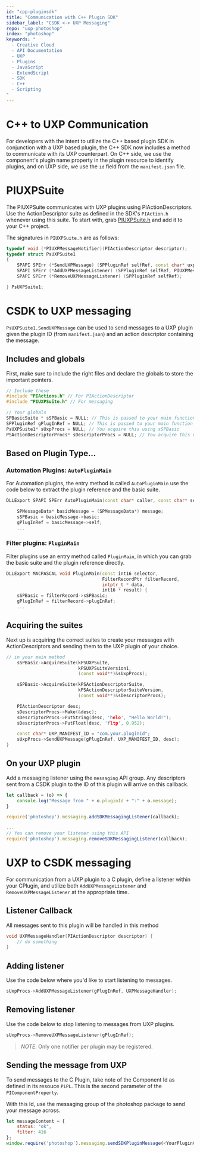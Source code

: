 ```yaml
---
id: "cpp-pluginsdk"
title: "Communication with C++ Plugin SDK"
sidebar_label: "CSDK <-> UXP Messaging"
repo: "uxp-photoshop"
index: "photoshop"
keywords: "
  - Creative Cloud
  - API Documentation
  - UXP
  - Plugins
  - JavaScript
  - ExtendScript
  - SDK
  - C++
  - Scripting
"
---
```


# C++ to UXP Communication

For developers with the intent to utilize the C++ based plugin SDK in conjunction with a UXP based plugin, the C++ SDK now includes a method to communicate with its UXP counterpart. On C++ side, we use the component's plugin name property in the plugin resource to identify plugins, and on UXP side, we use the `id` field from the `manifest.json` file.

# PIUXPSuite

The PIUXPSuite communicates with UXP plugins using PIActionDescriptors. Use the ActionDescriptor suite as defined in the SDK's `PIAction.h` whenever using this suite. To start with, grab [PIUXPSuite.h](../../assets/PIUXPSuite.h) and add it to your C++ project.

The signatures in `PIUXPSuite.h` are as follows:

```cpp
typedef void (*PIUXPMessageNotifier)(PIActionDescriptor descriptor);
typedef struct PsUXPSuite1
{
    SPAPI SPErr (*SendUXPMessage) (SPPluginRef selfRef, const char* uxpPluginId, PIActionDescriptor descriptor);
    SPAPI SPErr (*AddUXPMessageListener) (SPPluginRef selfRef, PIUXPMessageNotifier notifier);
    SPAPI SPErr (*RemoveUXPMessageListener) (SPPluginRef selfRef);

} PsUXPSuite1;
```

# CSDK to UXP messaging

`PsUXPSuite1.SendUXPMessage` can be used to send messages to a UXP plugin given the plugin ID (from `manifest.json`) and an action descriptor containing the message. 

## Includes and globals
First, make sure to include the right files and declare the globals to store the important pointers.

```cpp
// Include these
#include "PIActions.h" // For PIActionDescriptor
#include "PIUXPSuite.h" // For messaging

// Your globals
SPBasicSuite * sSPBasic = NULL; // This is passed to your main function
SPPluginRef gPlugInRef = NULL; // This is passed to your main function
PsUXPSuite1* sUxpProcs = NULL; // You acquire this using sSPBasic
PSActionDescriptorProcs* sDescriptorProcs = NULL; // You acquire this using sSPBasic
```

## Based on Plugin Type...

### Automation Plugins: `AutoPluginMain`

For Automation plugins, the entry method is called `AutoPluginMain` use the code below to extract the plugin reference and the basic suite.

```cpp
DLLExport SPAPI SPErr AutoPluginMain(const char* caller, const char* selector, void* message) {

    SPMessageData* basicMessage = (SPMessageData*) message;
    sSPBasic = basicMessage->basic;
    gPlugInRef = basicMessage->self;
    ...
```

### Filter plugins: `PluginMain`

Filter plugins use an entry method called `PluginMain`, in which you can grab the basic suite and the plugin reference directly.

```cpp
DLLExport MACPASCAL void PluginMain(const int16 selector,
                                    FilterRecordPtr filterRecord,
                                    intptr_t * data,
                                    int16 * result) {
    sSPBasic = filterRecord->sSPBasic;
    gPlugInRef = filterRecord->plugInRef; 
    ...
```

## Acquiring the suites

Next up is acquiring the correct suites to create your messages with ActionDescriptors and sending them to the UXP plugin of your choice.

```cpp
// in your main method
    sSPBasic->AcquireSuite(kPSUXPSuite,
                           kPSUXPSuiteVersion1,
                           (const void**)&sUxpProcs);

    sSPBasic->AcquireSuite(kPSActionDescriptorSuite,
                           kPSActionDescriptorSuiteVersion,
                           (const void**)&sDescriptorProcs);

    PIActionDescriptor desc;
    sDescriptorProcs->Make(&desc);
    sDescriptorProcs->PutString(desc, 'helo', "Hello World!");
    sDescriptorProcs->PutFloat(desc, 'fltp', 0.952);

    const char* UXP_MANIFEST_ID = "com.your.pluginId";
    sUxpProcs->SendUXPMessage(gPlugInRef, UXP_MANIFEST_ID, desc);
}
```

## On your UXP plugin

Add a messaging listener using the `messaging` API group. Any descriptors sent from a CSDK plugin to the ID of this plugin will arrive on this callback.

```js
let callback = (o) => { 
    console.log("Message from " + o.pluginId + ":" + o.message); 
}

require('photoshop').messaging.addSDKMessagingListener(callback);

...
// You can remove your listener using this API
require('photoshop').messaging.removeSDKMessagingListener(callback);
```

# UXP to CSDK messaging

For communication from a UXP plugin to a C plugin, define a listener within your CPlugin, and utilize both `AddUXPMessageListener` and `RemoveUXPMessageListener` at the appropriate time.

## Listener Callback

All messages sent to this plugin will be handled in this method

```cpp
void UXPMessageHandler(PIActionDescriptor descriptor) {
    // do something
}
```

## Adding listener

Use the code below where you'd like to start listening to messages.

```cpp
sUxpProcs->AddUXPMessageListener(gPlugInRef, UXPMessageHandler);
```

## Removing listener

Use the code below to stop listening to messages from UXP plugins.

```cpp
sUxpProcs->RemoveUXPMessageListener(gPlugInRef);
```

> *NOTE*: Only one notifier per plugin may be registered.

## Sending the message from UXP

To send messages to the C Plugin, take note of the Component Id as defined in its resouce `PiPL`. This is the second parameter of the `PIComponentProperty`.

With this Id, use the messaging group of the photoshop package to send your message across.

```js
let messageContent = {
    status: "ok",
    filter: 416
};
window.require('photoshop').messaging.sendSDKPluginMessage(<YourPluginComponentId>, messageContent);
```
